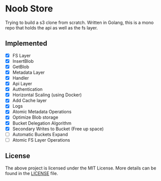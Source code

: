 # Noob Store

Trying to build a s3 clone from scratch.
Written in Golang, this is a mono repo that holds the api as well as the fs layer.

## Implemented 

- [x] FS Layer
- [x] InsertBlob
- [x] GetBlob
- [x] Metadata Layer
- [x] Handler
- [x] Api Layer
- [x] Authentication
- [x] Horizontal Scaling (using Docker)
- [x] Add Cache layer
- [x] Logs
- [x] Atomic Metadata Operations
- [x] Optimize Blob storage
- [x] Bucket Delegation Algorithm
- [x] Secondary Writes to Bucket (Free up space)
- [ ] Automatic Buckets Expand
- [ ] Atomic FS Layer Operations

## License

The above project is licensed under the MIT License. More details can be found in the [LICENSE](LICENSE) file.
